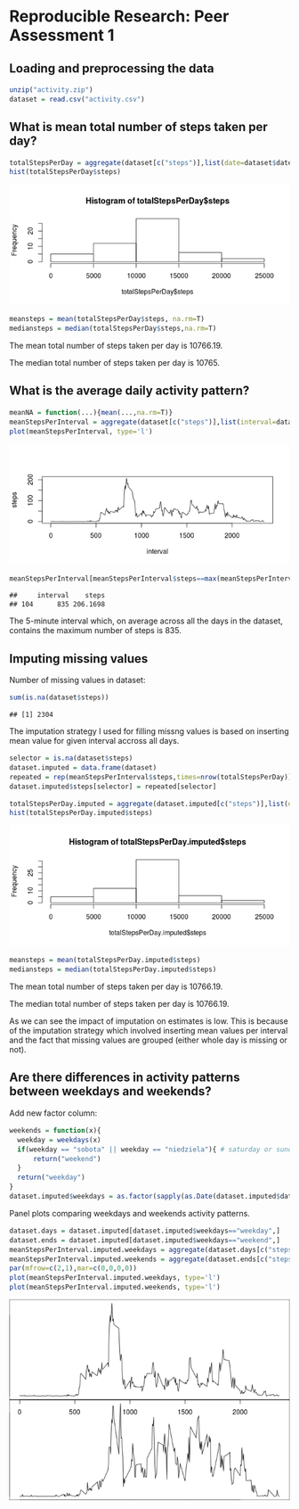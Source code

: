 # Reproducible Research: Peer Assessment 1


## Loading and preprocessing the data

```r
unzip("activity.zip")
dataset = read.csv("activity.csv")
```
## What is mean total number of steps taken per day?


```r
totalStepsPerDay = aggregate(dataset[c("steps")],list(date=dataset$date),sum)
hist(totalStepsPerDay$steps)
```

![](./PA1_template_files/figure-html/histogram-1.png) 


```r
meansteps = mean(totalStepsPerDay$steps, na.rm=T)
mediansteps = median(totalStepsPerDay$steps,na.rm=T)
```

The mean total number of steps taken per day is 10766.19.

The median total number of steps taken per day is 10765.

## What is the average daily activity pattern?

```r
meanNA = function(...){mean(...,na.rm=T)}
meanStepsPerInterval = aggregate(dataset[c("steps")],list(interval=dataset$interval),meanNA)
plot(meanStepsPerInterval, type='l')
```

![](./PA1_template_files/figure-html/timeseries-1.png) 


```r
meanStepsPerInterval[meanStepsPerInterval$steps==max(meanStepsPerInterval$steps),]
```

```
##     interval    steps
## 104      835 206.1698
```

The 5-minute interval which, on average across all the days in the dataset,
contains the maximum number of steps is 835.


## Imputing missing values

Number of missing values in dataset:

```r
sum(is.na(dataset$steps))
```

```
## [1] 2304
```

The imputation strategy I used for filling missng values is based on inserting mean value for given interval accross all days.


```r
selector = is.na(dataset$steps)
dataset.imputed = data.frame(dataset)
repeated = rep(meanStepsPerInterval$steps,times=nrow(totalStepsPerDay))
dataset.imputed$steps[selector] = repeated[selector]
```


```r
totalStepsPerDay.imputed = aggregate(dataset.imputed[c("steps")],list(date=dataset.imputed$date),sum)
hist(totalStepsPerDay.imputed$steps)
```

![](./PA1_template_files/figure-html/histogram-imputed-1.png) 


```r
meansteps = mean(totalStepsPerDay.imputed$steps)
mediansteps = median(totalStepsPerDay.imputed$steps)
```

The mean total number of steps taken per day is 10766.19.

The median total number of steps taken per day is 10766.19.

As we can see the impact of imputation on estimates is low. This is because of the imputation strategy which involved inserting mean values per interval and the fact that missing values are grouped (either whole day is missing or not).

## Are there differences in activity patterns between weekdays and weekends?

Add new factor column:

```r
weekends = function(x){
  weekday = weekdays(x)
  if(weekday == "sobota" || weekday == "niedziela"){ # saturday or sunday
      return("weekend")
  }
  return("weekday")
}
dataset.imputed$weekdays = as.factor(sapply(as.Date(dataset.imputed$date),weekends))
```

Panel plots comparing weekdays and weekends activity patterns.


```r
dataset.days = dataset.imputed[dataset.imputed$weekdays=="weekday",]
dataset.ends = dataset.imputed[dataset.imputed$weekdays=="weekend",]
meanStepsPerInterval.imputed.weekdays = aggregate(dataset.days[c("steps")],list(interval=dataset.days$interval),mean)
meanStepsPerInterval.imputed.weekends = aggregate(dataset.ends[c("steps")],list(interval=dataset.ends$interval),mean)
par(mfrow=c(2,1),mar=c(0,0,0,0))
plot(meanStepsPerInterval.imputed.weekdays, type='l')
plot(meanStepsPerInterval.imputed.weekends, type='l')
```

![](./PA1_template_files/figure-html/panel-plot-1.png) 
